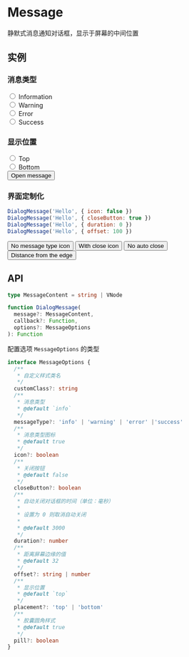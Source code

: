 # Message

静默式消息通知对话框，显示于屏幕的中间位置

## 实例

### 消息类型

<div class="my-3">
  <div class="form-check form-check-inline">
    <input
      class="form-check-input"
      type="radio"
      id="toast-info"
      value="info"
      v-model="messageType"
    >
    <label
      class="form-check-label"
      for="toast-info"
    >Information</label>
  </div>
  <div class="form-check form-check-inline">
    <input
      class="form-check-input"
      type="radio"
      id="toast-warning"
      value="warning"
      v-model="messageType"
    >
    <label
      class="form-check-label"
      for="toast-warning"
    >Warning</label>
  </div>
  <div class="form-check form-check-inline">
    <input
      class="form-check-input"
      type="radio"
      id="toast-error"
      value="error"
      v-model="messageType"
    >
    <label
      class="form-check-label"
      for="toast-error"
    >Error</label>
  </div>
  <div class="form-check form-check-inline">
    <input
      class="form-check-input"
      type="radio"
      id="toast-success"
      value="success"
      v-model="messageType"
    >
    <label
      class="form-check-label"
      for="toast-success"
    >Success</label>
  </div>
</div>

### 显示位置

<div class="my-3">
  <div class="form-check form-check-inline">
    <input
      class="form-check-input"
      type="radio"
      id="placement-top"
      value="top"
      v-model="placement"
    >
    <label
      class="form-check-label"
      for="placement-top"
    >Top</label>
  </div>
  <div class="form-check form-check-inline">
    <input
      class="form-check-input"
      type="radio"
      id="placement-bottom"
      value="bottom"
      v-model="placement"
    >
    <label
      class="form-check-label"
      for="placement-bottom"
    >Bottom</label>
  </div>
</div>
<div>
  <button
    type="button"
    class="btn btn-dark"
    @click="openMessage({ placement, messageType })"
  >Open message</button>
</div>

### 界面定制化

```js
DialogMessage('Hello', { icon: false })
DialogMessage('Hello', { closeButton: true })
DialogMessage('Hello', { duration: 0 })
DialogMessage('Hello', { offset: 100 })
```

<div class="my-3">
  <button
    type="button"
    class="btn btn-dark me-2"
    @click="openMessage({ icon: false })"
  >No message type icon</button>
  <button
    type="button"
    class="btn btn-dark me-2"
    @click="openMessage({ closeButton: true })"
  >With close icon</button>
  <button
    type="button"
    class="btn btn-dark me-2"
    @click="openMessage({ duration: 0 })"
  >No auto close</button>
  <button
    type="button"
    class="btn btn-dark"
    @click="openMessage({ offset: 100 })"
  >Distance from the edge</button>
</div>

<script setup>
import { useMessageExamples } from '@/script/dialog/message'

const {
  placement,
  messageType,
  openMessage
} = useMessageExamples()
</script>

## API

```ts
type MessageContent = string | VNode

function DialogMessage(
  message?: MessageContent,
  callback?: Function,
  options?: MessageOptions
): Function
```

配置选项 `MessageOptions` 的类型

```ts
interface MessageOptions {
  /**
   * 自定义样式类名
   */
  customClass?: string
  /**
   * 消息类型
   * @default `info`
   */
  messageType?: 'info' | 'warning' | 'error' |'success'
  /**
   * 消息类型图标
   * @default true
   */
  icon?: boolean
  /**
   * 关闭按钮
   * @default false
   */
  closeButton?: boolean
  /**
   * 自动关闭对话框的时间（单位：毫秒）
   *
   * 设置为 0 则取消自动关闭
   *
   * @default 3000
   */
  duration?: number
  /**
   * 距离屏幕边缘的值
   * @default 32
   */
  offset?: string | number
  /**
   * 显示位置
   * @default `top`
   */
  placement?: 'top' | 'bottom'
  /**
   * 胶囊圆角样式
   * @default true
   */
  pill?: boolean
}
```
